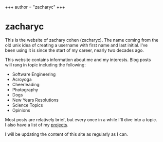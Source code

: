 +++
author = "zacharyc"
+++

# zacharyc

This is the website of zachary cohen (zacharyc). The name coming from the old unix idea of creating a username with first name and last initial. I've been using it is since the start of my career, nearly two decades ago.

This website contains information about me and my interests. Blog posts will rang in topic including the following:

- Software Engineering
- Acroyoga
- Cheerleading
- Photography
- Dogs
- New Years Resolutions
- Science Topics
- Opinions

Most posts are relatively brief, but every once in a while I'll dive into a topic. I also have a list of my [projects](/projects).

I will be updating the content of this site as regularly as I can.
